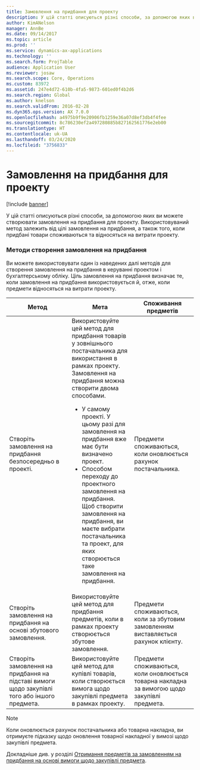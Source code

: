 ```yaml
---
title: Замовлення на придбання для проекту
description: У цій статті описуються різні способи, за допомогою яких ви можете створювати замовлення на придбання для проекту. Використовуваний метод залежить від цілі замовлення на придбання, а також того, коли придбані товари споживаються та відносяться на витрати проекту.
author: KimANelson
manager: AnnBe
ms.date: 09/14/2017
ms.topic: article
ms.prod: ''
ms.service: dynamics-ax-applications
ms.technology: ''
ms.search.form: ProjTable
audience: Application User
ms.reviewer: josaw
ms.search.scope: Core, Operations
ms.custom: 83972
ms.assetid: 247e4d72-610b-4fa5-9873-601ed0f4b2d6
ms.search.region: Global
ms.author: knelson
ms.search.validFrom: 2016-02-28
ms.dyn365.ops.version: AX 7.0.0
ms.openlocfilehash: a4975b9f9e20906fb1259e36a07d8ef3db4f4fee
ms.sourcegitcommit: 8c786230ef2a497280885b827162561776e2eb00
ms.translationtype: HT
ms.contentlocale: uk-UA
ms.lasthandoff: 03/24/2020
ms.locfileid: "3756833"
---
```

# <a name="purchase-orders-for-a-project"></a>Замовлення на придбання для проекту

[!include [banner](../includes/banner.md)]

У цій статті описуються різні способи, за допомогою яких ви можете створювати замовлення на придбання для проекту. Використовуваний метод залежить від цілі замовлення на придбання, а також того, коли придбані товари споживаються та відносяться на витрати проекту.

### <a name="methods-for-creating-a-purchase-order"></a>Методи створення замовлення на придбання

Ви можете використовувати один із наведених далі методів для створення замовлення на придбання в керуванні проектом і бухгалтерському обліку. Ціль замовлення на придбання визначає те, коли замовлення на придбання використовується й, отже, коли предмети відносяться на витрати проекту.

<table>
<colgroup>
<col width="33%" />
<col width="33%" />
<col width="33%" />
</colgroup>
<thead>
<tr class="header">
<th>Метод</th>
<th>Мета</th>
<th>Споживання предметів</th>
</tr>
</thead>
<tbody>
<tr class="odd">
<td>Створіть замовлення на придбання безпосередньо в проекті.</td>
<td>Використовуйте цей метод для придбання товарів у зовнішнього постачальника для використання в рамках проекту. Замовлення на придбання можна створити двома способами.
<ul>
<li>У самому проекті. У цьому разі для замовлення на придбання вже має бути визначено проект.</li>
<li>Способом переходу до проектного замовлення на придбання. Щоб створити замовлення на придбання, ви маєте вибрати постачальника та проект, для яких створюється таке замовлення на придбання.</li>
</ul></td>
<td>Предмети споживаються, коли оновлюється рахунок постачальника.</td>
</tr>
<tr class="even">
<td>Створіть замовлення на придбання на основі збутового замовлення.</td>
<td>Використовуйте цей метод для придбання предметів, коли в рамках проекту створюється збутове замовлення.</td>
<td>Предмети споживаються, коли за збутовим замовленням виставляється рахунок клієнту.</td>
</tr>
<tr class="odd">
<td>Створіть замовлення на придбання на підставі вимоги щодо закупівлі того або іншого предмета.</td>
<td>Використовуйте цей метод для купівлі товарів, коли створюється вимога щодо закупівлі предмета в рамках проекту.</td>
<td>Предмети споживаються, коли оновлюється товарна накладна за вимогою щодо закупівлі предмета.</td>
</tr>
</tbody>
</table>

> [!NOTE] 
> Коли оновлюється рахунок постачальника або товарна накладна, ви отримуєте підказку щодо оновлення товарної накладної у вимозі щодо закупівлі предмета.

Докладніше див. у розділі [Отримання предметів за замовленням на придбання на основі вимоги щодо закупівлі предмета](tasks/receive-items-purchase-order-item-requirement.md).

